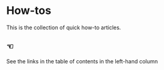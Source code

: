 # How-tos

This is the collection of quick how-to articles.&#x20;

## ☜

See the links in the table of contents in the left-hand column

